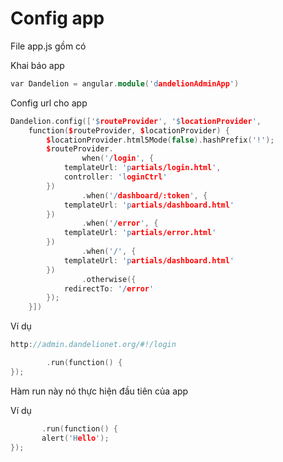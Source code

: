 # Config app

File app.js gồm có

Khai báo app
```cpp
var Dandelion = angular.module('dandelionAdminApp')
```

Config url cho app
```cpp
Dandelion.config(['$routeProvider', '$locationProvider',
    function($routeProvider, $locationProvider) {
        $locationProvider.html5Mode(false).hashPrefix('!');
        $routeProvider.
                when('/login', {
            templateUrl: 'partials/login.html',
            controller: 'loginCtrl'
        })
                .when('/dashboard/:token', {
            templateUrl: 'partials/dashboard.html'
        })
                .when('/error', {
            templateUrl: 'partials/error.html'
        })
                .when('/', {
            templateUrl: 'partials/dashboard.html'
        })
                .otherwise({
            redirectTo: '/error'
        });
    }])
```

Ví dụ 
```cpp
http://admin.dandelionet.org/#!/login
```
```cpp
        .run(function() {
});
```
Hàm run này nó thực hiện đầu tiên của app

Ví dụ
 ```cpp
        .run(function() {
        alert('Hello');
});
```
